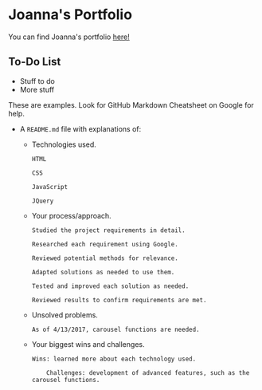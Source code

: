 # Joanna's Portfolio

You can find Joanna's portfolio [here!](https://joannacolson/github.io/)

## To-Do List

* Stuff to do
* More stuff


These are examples. Look for GitHub Markdown Cheatsheet on Google for help.




- A `README.md` file with explanations of:

  - Technologies used.

  		HTML

  		CSS

  		JavaScript

  		JQuery

  - Your process/approach.

  		Studied the project requirements in detail.

  		Researched each requirement using Google.

  		Reviewed potential methods for relevance.

  		Adapted solutions as needed to use them.

  		Tested and improved each solution as needed.

  		Reviewed results to confirm requirements are met.

  - Unsolved problems.

  		As of 4/13/2017, carousel functions are needed.

  - Your biggest wins and challenges.

  		Wins: learned more about each technology used.

			Challenges: development of advanced features, such as the carousel functions.
